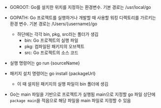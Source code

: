 - GOROOT: Go를 설치한 위치를 지정하는 환경변수. 기본 경로는 /usr/local/go
- GOPATH: Go 프로젝트를 실행하거나 개발할 때 사용할 워킹 디렉토리를 가르키는 환경 변수. 기본 경로는 /Users/{username}/go
    - 하단에는 각각 bin, pkg, src라는 폴더가 생김
        - bin: Go 프로젝트의 실행 파일
        - pkg: 컴파일된 패키지의 오브젝트
        - src: Go 프로젝트의 소스 코드
  
- 실행 명령어는 go run {sourceName}
- 패키지 설치 명령어는 go install {packageUrl}
    - 이 때 설치된 패키지의 실행 파일이 bin 폴더에 생김

- Go는 main 파일을 기반으로 프로젝트가 실행됨 main으로 지정할 go 파일 상단에 <code>package main</code>을 적음으로 해당 파일을 main 파일로 지정할 수 있음
